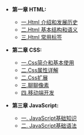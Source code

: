 * **第一章 HTML:**
  
  * [一.Html 介绍和发展历史](html简介和发展史.md)
  * [二.Html 基本结构和语义](html基本结构和语义.md)
  * [三.Html 常用标签](html常用标签.md)
  
* **第二章 CSS:**  
  * [一.Css简介和基本使用](css简介.md)
  * [二.Css属性详解](css属性详解.md)
  * [二.Css扩展](css扩展.md)
  * [三.聊聊像素](聊聊像素.md)
  * [四.移动端开发](移动端开发.md)

* **第三章 JavaScript:**
  * [一. JavaScript基础知识](JavaScript基础知识.md)
  * [二. JavaScript基础语法](JavaScript的基础语法.md)